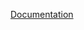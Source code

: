 [Documentation](https://docs.google.com/document/d/1NcYKKundBT8t5xJkE1gp12A7IuxOvo0XRsQuz3tkkUY/edit?usp=sharing)